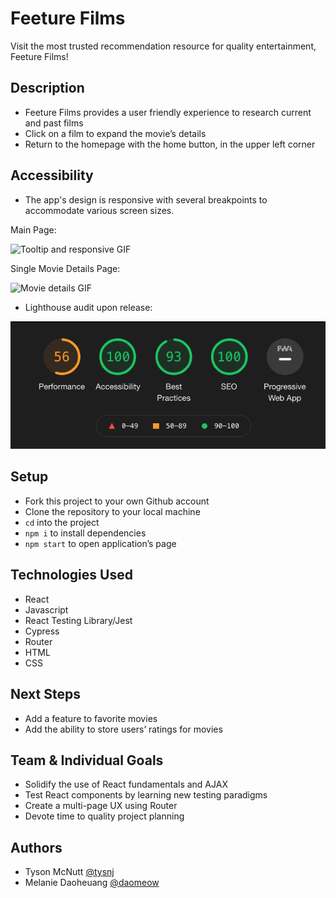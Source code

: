 # Feeture Films
Visit the most trusted recommendation resource for quality entertainment, Feeture Films!

## Description
- Feeture Films provides a user friendly experience to research current and past films
- Click on a film to expand the movie’s details
- Return to the homepage with the home button, in the upper left corner 

## Accessibility
- The app's design is responsive with several breakpoints to accommodate various screen sizes.

Main Page:

 ![Tooltip and responsive GIF](https://media.giphy.com/media/mX4cSRSf6xvBI4RA2g/giphy.gif)

Single Movie Details Page:

 ![Movie details GIF](https://media.giphy.com/media/xlBuCbLQGG4wRbiMJE/giphy.gif)

- Lighthouse audit upon release:

 ![Image revealing Lighthouse report](docs/lightHouse.png)

## Setup
- Fork this project to your own Github account
- Clone the repository to your local machine
- `cd` into the project
- `npm i` to install dependencies
- `npm start` to open application’s page

## Technologies Used
- React
- Javascript
- React Testing Library/Jest
- Cypress
- Router
- HTML
- CSS

## Next Steps
- Add a feature to favorite movies
- Add the ability to store users’ ratings for movies

## Team & Individual Goals
- Solidify the use of React fundamentals and AJAX 
- Test React components by learning new testing paradigms
- Create a multi-page UX using Router   
- Devote time to quality project planning 

## Authors
- Tyson McNutt [@tysnj](https://github.com/tysnj) 
- Melanie Daoheuang [@daomeow](https://github.com/daomeow)
